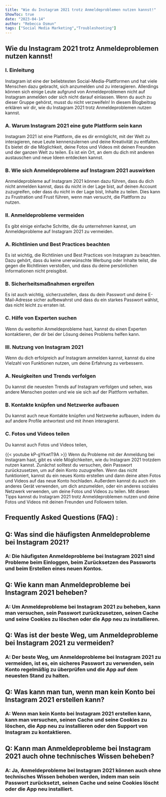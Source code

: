 ```yaml
---
title: "Wie du Instagram 2021 trotz Anmeldeproblemen nutzen kannst!"
ShowToc: true 
date: "2023-04-14"
author: "Rebecca Osmun" 
tags: ["Social Media Marketing","Troubleshooting"]
---
```

## Wie du Instagram 2021 trotz Anmeldeproblemen nutzen kannst!

### I. Einleitung

Instagram ist eine der beliebtesten Social-Media-Plattformen und hat viele Menschen dazu gebracht, sich anzumelden und zu interagieren. Allerdings können sich einige Leute aufgrund von Anmeldeproblemen nicht auf Instagram anmelden oder sich nicht darauf einlassen. Wenn du auch zu dieser Gruppe gehörst, musst du nicht verzweifeln! In diesem Blogbeitrag erklären wir dir, wie du Instagram 2021 trotz Anmeldeproblemen nutzen kannst.

### A. Warum Instagram 2021 eine gute Plattform sein kann

Instagram 2021 ist eine Plattform, die es dir ermöglicht, mit der Welt zu interagieren, neue Leute kennenzulernen und deine Kreativität zu entfalten. Es bietet dir die Möglichkeit, deine Fotos und Videos mit deinen Freunden und der ganzen Welt zu teilen. Es ist ein Ort, an dem du dich mit anderen austauschen und neue Ideen entdecken kannst.

### B. Wie sich Anmeldeprobleme auf Instagram 2021 auswirken

Anmeldeprobleme auf Instagram 2021 können dazu führen, dass du dich nicht anmelden kannst, dass du nicht in der Lage bist, auf deinen Account zuzugreifen, oder dass du nicht in der Lage bist, Inhalte zu teilen. Dies kann zu Frustration und Frust führen, wenn man versucht, die Plattform zu nutzen.

### II. Anmeldeprobleme vermeiden

Es gibt einige einfache Schritte, die du unternehmen kannst, um Anmeldeprobleme auf Instagram 2021 zu vermeiden.

### A. Richtlinien und Best Practices beachten

Es ist wichtig, die Richtlinien und Best Practices von Instagram zu beachten. Dazu gehört, dass du keine unerwünschte Werbung oder Inhalte teilst, die gegen die Richtlinien verstoßen, und dass du deine persönlichen Informationen nicht preisgibst.

### B. Sicherheitsmaßnahmen ergreifen

Es ist auch wichtig, sicherzustellen, dass du dein Passwort und deine E-Mail-Adresse sicher aufbewahrst und dass du ein starkes Passwort wählst, das nicht leicht zu erraten ist.

### C. Hilfe von Experten suchen

Wenn du weiterhin Anmeldeprobleme hast, kannst du einen Experten kontaktieren, der dir bei der Lösung deines Problems helfen kann.

### III. Nutzung von Instagram 2021

Wenn du dich erfolgreich auf Instagram anmelden kannst, kannst du eine Vielzahl von Funktionen nutzen, um deine Erfahrung zu verbessern.

### A. Neuigkeiten und Trends verfolgen

Du kannst die neuesten Trends auf Instagram verfolgen und sehen, was andere Menschen posten und wie sie sich auf der Plattform verhalten.

### B. Kontakte knüpfen und Netzwerke aufbauen

Du kannst auch neue Kontakte knüpfen und Netzwerke aufbauen, indem du auf andere Profile antwortest und mit ihnen interagierst.

### C. Fotos und Videos teilen

Du kannst auch Fotos und Videos teilen,

{{< youtube kP-gYkwtT9A >}} 
Wenn du Probleme mit der Anmeldung bei Instagram hast, gibt es viele Möglichkeiten, wie du Instagram 2021 trotzdem nutzen kannst. Zunächst solltest du versuchen, dein Passwort zurückzusetzen, um auf dein Konto zuzugreifen. Wenn das nicht funktioniert, kannst du ein neues Konto erstellen und dann deine alten Fotos und Videos auf das neue Konto hochladen. Außerdem kannst du auch ein anderes Gerät verwenden, um dich anzumelden, oder ein anderes soziales Netzwerk verwenden, um deine Fotos und Videos zu teilen. Mit diesen Tipps kannst du Instagram 2021 trotz Anmeldeproblemen nutzen und deine Fotos und Videos mit deinen Freunden und Followern teilen.

## Frequently Asked Questions (FAQ) :
<h2>Q: Was sind die häufigsten Anmeldeprobleme bei Instagram 2021?</h2>

<h3>A: Die häufigsten Anmeldeprobleme bei Instagram 2021 sind Probleme beim Einloggen, beim Zurücksetzen des Passworts und beim Erstellen eines neuen Kontos.</h3>

<h2>Q: Wie kann man Anmeldeprobleme bei Instagram 2021 beheben?</h2>

<h3>A: Um Anmeldeprobleme bei Instagram 2021 zu beheben, kann man versuchen, sein Passwort zurückzusetzen, seinen Cache und seine Cookies zu löschen oder die App neu zu installieren.</h3>

<h2>Q: Was ist der beste Weg, um Anmeldeprobleme bei Instagram 2021 zu vermeiden?</h2>

<h3>A: Der beste Weg, um Anmeldeprobleme bei Instagram 2021 zu vermeiden, ist es, ein sicheres Passwort zu verwenden, sein Konto regelmäßig zu überprüfen und die App auf dem neuesten Stand zu halten.</h3>

<h2>Q: Was kann man tun, wenn man kein Konto bei Instagram 2021 erstellen kann?</h2>

<h3>A: Wenn man kein Konto bei Instagram 2021 erstellen kann, kann man versuchen, seinen Cache und seine Cookies zu löschen, die App neu zu installieren oder den Support von Instagram zu kontaktieren.</h3>

<h2>Q: Kann man Anmeldeprobleme bei Instagram 2021 auch ohne technisches Wissen beheben?</h2>

<h3>A: Ja, Anmeldeprobleme bei Instagram 2021 können auch ohne technisches Wissen behoben werden, indem man sein Passwort zurücksetzt, seinen Cache und seine Cookies löscht oder die App neu installiert.</h3>




